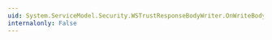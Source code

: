 ```yaml
---
uid: System.ServiceModel.Security.WSTrustResponseBodyWriter.OnWriteBodyContents(System.Xml.XmlDictionaryWriter)
internalonly: False
---
```

